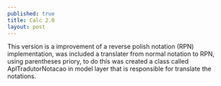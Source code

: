 ```yaml
---
published: true
title: Calc 2.0
layout: post
---
```

This version is a improvement of a reverse polish notation (RPN) implementation, was included a translater from normal notation to RPN, using parentheses priory, to do this was created a class called AplTradutorNotacao in model layer that is responsible for translate the notations.